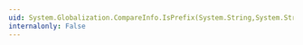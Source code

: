 ```yaml
---
uid: System.Globalization.CompareInfo.IsPrefix(System.String,System.String,System.Globalization.CompareOptions)
internalonly: False
---
```

